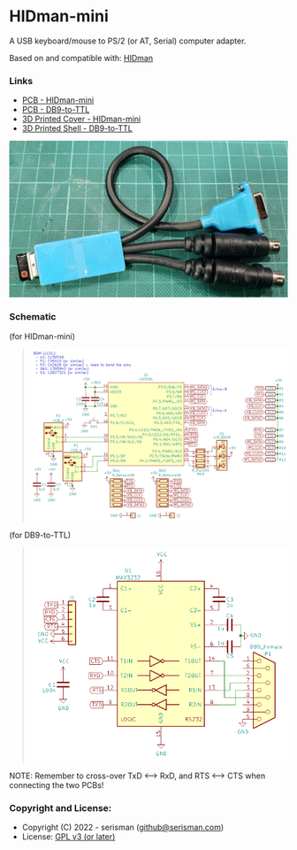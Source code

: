 # HIDman-mini
A USB keyboard/mouse to PS/2 (or AT, Serial) computer adapter.

Based on and compatible with: [HIDman](https://github.com/rasteri/HIDman)

### Links
- [PCB - HIDman-mini](KiCad%20PCBs/HIDman-mini/)
- [PCB - DB9-to-TTL](KiCad%20PCBs/DB9-to-TTL/)
- [3D Printed Cover - HIDman-mini](3D%20Printer%20Models/HIDman-mini/)
- [3D Printed Shell - DB9-to-TTL](3D%20Printer%20Models/DB9-Shell/)


![Finished](https://github.com/serisman/HIDman-mini/blob/main/pictures/HIDman-mini%20-%20Finished.jpg?raw=true)

### Schematic
(for HIDman-mini)
> ![Schematic](https://github.com/serisman/HIDman-mini/blob/main/KiCad%20PCBs/HIDman-mini/output/Schematic.png?raw=true)

(for DB9-to-TTL)
> ![Schematic](https://github.com/serisman/HIDman-mini/blob/main/KiCad%20PCBs/DB9-to-TTL/output/Schematic.png?raw=true)

NOTE: Remember to cross-over TxD <--> RxD, and RTS <--> CTS when connecting the two PCBs!

### Copyright and License:
- Copyright (C) 2022 - serisman (github@serisman.com)
- License: [GPL v3 (or later)](LICENSE)
